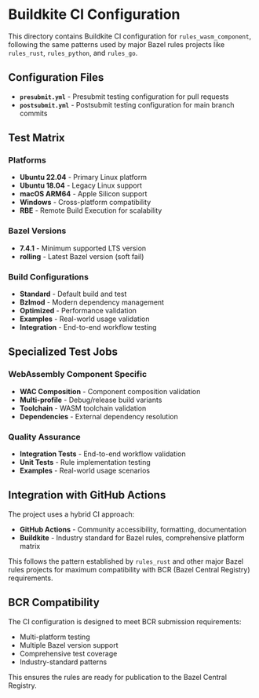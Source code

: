 # Buildkite CI Configuration

This directory contains Buildkite CI configuration for `rules_wasm_component`, following the same patterns used by major Bazel rules projects like `rules_rust`, `rules_python`, and `rules_go`.

## Configuration Files

- **`presubmit.yml`** - Presubmit testing configuration for pull requests
- **`postsubmit.yml`** - Postsubmit testing configuration for main branch commits

## Test Matrix

### Platforms
- **Ubuntu 22.04** - Primary Linux platform
- **Ubuntu 18.04** - Legacy Linux support
- **macOS ARM64** - Apple Silicon support
- **Windows** - Cross-platform compatibility
- **RBE** - Remote Build Execution for scalability

### Bazel Versions
- **7.4.1** - Minimum supported LTS version
- **rolling** - Latest Bazel version (soft fail)

### Build Configurations
- **Standard** - Default build and test
- **Bzlmod** - Modern dependency management
- **Optimized** - Performance validation
- **Examples** - Real-world usage validation
- **Integration** - End-to-end workflow testing

## Specialized Test Jobs

### WebAssembly Component Specific
- **WAC Composition** - Component composition validation
- **Multi-profile** - Debug/release build variants
- **Toolchain** - WASM toolchain validation
- **Dependencies** - External dependency resolution

### Quality Assurance
- **Integration Tests** - End-to-end workflow validation
- **Unit Tests** - Rule implementation testing
- **Examples** - Real-world usage scenarios

## Integration with GitHub Actions

The project uses a hybrid CI approach:
- **GitHub Actions** - Community accessibility, formatting, documentation
- **Buildkite** - Industry standard for Bazel rules, comprehensive platform matrix

This follows the pattern established by `rules_rust` and other major Bazel rules projects for maximum compatibility with BCR (Bazel Central Registry) requirements.

## BCR Compatibility

The CI configuration is designed to meet BCR submission requirements:
- Multi-platform testing
- Multiple Bazel version support
- Comprehensive test coverage
- Industry-standard patterns

This ensures the rules are ready for publication to the Bazel Central Registry.